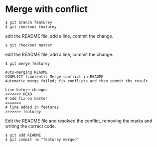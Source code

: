 # Merge with conflict


```
$ git branch featurey
$ git checkout featurey
```

edit the README file, add a line, commit the change.

```
$ git checkout master
```

edit the README file, add a line, commit the change.

```
$ git merge featurey

Auto-merging README
CONFLICT (content): Merge conflict in README
Automatic merge failed; fix conflicts and then commit the result.
```

```
Line before changes
<<<<<<< HEAD
# add fix on master
=======
# line added in featurey
>>>>>>> featurey
```

Edit the README file and resolved the conflict, removing the marks and writing the correct code.

```
$ git add README
$ git commit -m "featurey merged"
```


